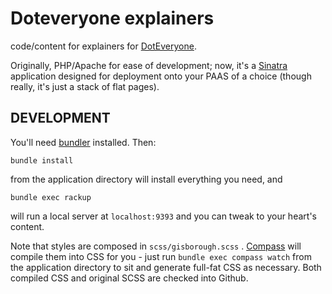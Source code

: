 # Doteveryone explainers

code/content for explainers for [DotEveryone][doteveryone].

Originally, PHP/Apache for ease of development; now, it's a [Sinatra][sinatra] application designed for deployment onto your PAAS of a choice (though really, it's just a stack of flat pages).

## DEVELOPMENT

You'll need [bundler][bundler] installed. Then:

```
bundle install
```

from the application directory will install everything you need, and

```
bundle exec rackup
```

will run a local server at `localhost:9393` and you can tweak to your heart's content.

Note that styles are composed in `scss/gisborough.scss` . [Compass][compass] will compile them into CSS for you - just run `bundle exec compass watch` from the application directory to sit and generate full-fat CSS as necessary. Both compiled CSS and original SCSS are checked into Github.

[doteveryone]: http://www.doteveryone.org.uk
[sinatra]: http://www.sinatrarb.com/
[compass]: http://compass-style.org/
[bundler]: http://bundler.io/